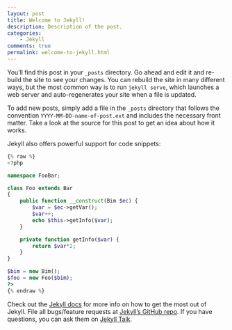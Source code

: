 ```yaml
---
layout: post
title: Welcome to Jekyll!
description: Description of the post.
categories:
    - Jekyll
comments: true
permalink: welcome-to-jekyll.html
---
```

You’ll find this post in your `_posts` directory. Go ahead and edit it and re-build the site to see your changes. You can rebuild the site in many different ways, but the most common way is to run `jekyll serve`, which launches a web server and auto-regenerates your site when a file is updated.

To add new posts, simply add a file in the `_posts` directory that follows the convention `YYYY-MM-DD-name-of-post.ext` and includes the necessary front matter. Take a look at the source for this post to get an idea about how it works.

Jekyll also offers powerful support for code snippets:

``` php
{% raw %}
<?php

namespace FooBar;

class Foo extends Bar
{
    public function __construct(Bim $ec) {
        $var = $ec->getVar();
        $var++;
        echo $this->getInfo($var);
    }

    private function getInfo($var) {
        return $var*2;
    }
}

$bim = new Bim();
$foo = new Foo($bim);
?>
{% endraw %}
```

Check out the [Jekyll docs][jekyll-docs] for more info on how to get the most out of Jekyll. File all bugs/feature requests at [Jekyll’s GitHub repo][jekyll-gh]. If you have questions, you can ask them on [Jekyll Talk][jekyll-talk].

[jekyll-docs]: http://jekyllrb.com/docs/home
[jekyll-gh]:   https://github.com/jekyll/jekyll
[jekyll-talk]: https://talk.jekyllrb.com/
